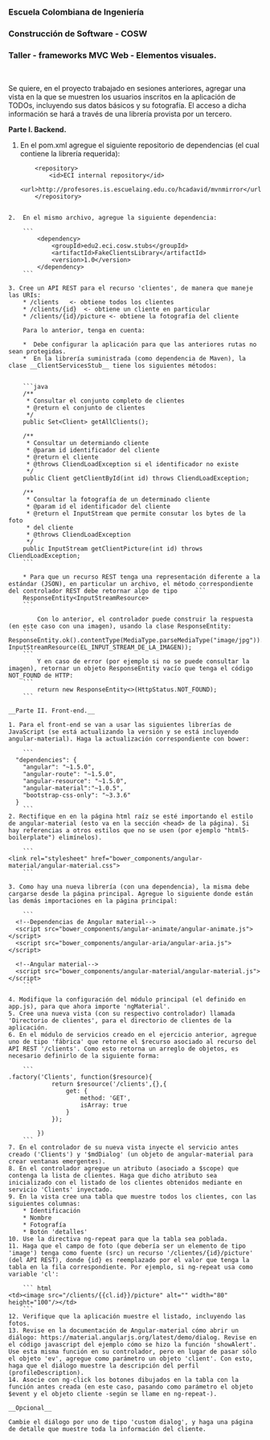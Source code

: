 ### Escuela Colombiana de Ingeniería

### Construcción de Software - COSW

### Taller - frameworks MVC Web - Elementos visuales.

 

Se quiere, en el proyecto trabajado en sesiones anteriores, agregar una vista en
la que se muestren los usuarios inscritos en la aplicación de TODOs, incluyendo
sus datos básicos y su fotografía. El acceso a dicha información se hará a
través de una librería provista por un tercero.

__Parte I. Backend.__

1.  En el pom.xml agregue el siguiente repositorio de dependencias (el cual
    contiene la librería requerida):

	```
        <repository>
            <id>ECI internal repository</id>
            <url>http://profesores.is.escuelaing.edu.co/hcadavid/mvnmirror</url>
        </repository>
```

2.  En el mismo archivo, agregue la siguiente dependencia:

	```
        <dependency>
            <groupId>edu2.eci.cosw.stubs</groupId>
            <artifactId>FakeClientsLibrary</artifactId>
            <version>1.0</version>            
        </dependency>  
	```
 
3. Cree un API REST para el recurso 'clientes', de manera que maneje las URIs:
	* /clients   <- obtiene todos los clientes
	* /clients/{id}  <- obtiene un cliente en particular
	* /clients/{id}/picture <- obtiene la fotografía del cliente

	Para lo anterior, tenga en cuenta:
	
	*  Debe configurar la aplicación para que las anteriores rutas no sean protegidas.
	*  En la librería suministrada (como dependencia de Maven), la clase __ClientServicesStub__ tiene los siguientes métodos:


	```java
	/**
     * Consultar el conjunto completo de clientes
     * @return el conjunto de clientes
     */
    public Set<Client> getAllClients();
    
    /**
     * Consultar un determiando cliente
     * @param id identificador del cliente
     * @return el cliente
     * @throws CliendLoadException si el identificador no existe
     */
    public Client getClientById(int id) throws CliendLoadException; 
    
    /**
     * Consultar la fotografía de un determinado cliente
     * @param id el identificador del cliente
     * @return el InputStream que permite consutar los bytes de la foto
     * del cliente
     * @throws CliendLoadException 
     */
    public InputStream getClientPicture(int id) throws CliendLoadException;
	```

	* Para que un recurso REST tenga una representación diferente a la estándar (JSON), en particular un archivo, el método correspondiente del controlador REST debe retornar algo de tipo 	```
	ResponseEntity<InputStreamResource>	
	```

		Con lo anterior, el controlador puede construir la respuesta (en este caso con una imagen), usando la clase ResponseEntity:	
	```		ResponseEntity.ok().contentType(MediaType.parseMediaType("image/jpg")).body(new InputStreamResource(EL_INPUT_STREAM_DE_LA_IMAGEN));
	```
		Y en caso de error (por ejemplo si no se puede consultar la imagen), retornar un objeto ResponseEntity vacío que tenga el código NOT_FOUND de HTTP:
	```				
		return new ResponseEntity<>(HttpStatus.NOT_FOUND);
	```		

__Parte II. Front-end.__

1. Para el front-end se van a usar las siguientes librerías de JavaScript (se está actualizando la versión y se está incluyendo angular-material). Haga la actualización correspondiente con bower:

	```	
  "dependencies": {
    "angular": "~1.5.0",
    "angular-route": "~1.5.0",
    "angular-resource": "~1.5.0",
    "angular-material":"~1.0.5",
    "bootstrap-css-only": "~3.3.6"
  }
	```	
2. Rectifique en en la página html raíz se esté importando el estilo de angular-material (esto va en la sección <head> de la página). Si hay referencias a otros estilos que no se usen (por ejemplo "html5-boilerplate") elimínelos). 

	```	
<link rel="stylesheet" href="bower_components/angular-material/angular-material.css">
	```	

3. Como hay una nueva librería (con una dependencia), la misma debe cargarse desde la página principal. Agregue lo siguiente donde están las demás importaciones en la página principal:

	```	
  <!--Dependencias de Angular material-->  
  <script src="bower_components/angular-animate/angular-animate.js"></script>
  <script src="bower_components/angular-aria/angular-aria.js"></script>

  <!--Angular material-->
  <script src="bower_components/angular-material/angular-material.js"></script>	
	```	

4. Modifique la configuración del módulo principal (el definido en app.js), para que ahora importe 'ngMaterial'.
5. Cree una nueva vista (con su respectivo controlador) llamada 'Directorio de clientes', para el directorio de clientes de la aplicación.
6. En el módulo de servicios creado en el ejercicio anterior, agregue uno de tipo 'fábrica' que retorne el $recurso asociado al recurso del API REST '/clients'. Como esto retorna un arreglo de objetos, es necesario definirlo de la siguiente forma:

	```	
.factory('Clients', function($resource){
            return $resource('/clients',{},{
                get: {
                    method: 'GET',
                    isArray: true               
                }
            });
        
        })
	```	
7. En el controlador de su nueva vista inyecte el servicio antes creado ('Clients') y '$mdDialog' (un objeto de angular-material para crear ventanas emergentes).
8. En el controlador agregue un atributo (asociado a $scope) que contenga la lista de clientes. Haga que dicho atributo sea inicializado con el listado de los clientes obtenidos mediante en servicio 'Clients' inyectado.
9. En la vista cree una tabla que muestre todos los clientes, con las siguientes columnas:
	* Identificación
	* Nombre
	* Fotografía
	* Botón 'detalles'
10. Use la directiva ng-repeat para que la tabla sea poblada.
11. Haga que el campo de foto (que debería ser un elemento de tipo 'image') tenga como fuente (src) un recurso '/clientes/{id}/picture' (del API REST), donde {id} es reemplazado por el valor que tenga la tabla en la fila correspondiente. Por ejemplo, si ng-repeat usa como variable 'cl':

	```	html
<td><image src="/clients/{{cl.id}}/picture" alt="" width="80" height="100"/></td>
	```	
12. Verifique que la aplicación muestre el listado, incluyendo las fotos.
13. Revise en la documentación de Angular-material cómo abrir un diálogo: https://material.angularjs.org/latest/demo/dialog. Revise en el código javascript del ejemplo cómo se hizo la función 'showAlert'. Use esta misma función en su controlador, pero en lugar de pasar sólo el objeto 'ev', agregue como parámetro un objeto 'client'. Con esto, haga que el diálogo muestre la descripción del perfil (profileDescription).
14. Asocie con ng-click los botones dibujados en la tabla con la función antes creada (en este caso, pasando como parámetro el objeto $event y el objeto cliente -según se llame en ng-repeat-).

__Opcional__

Cambie el diálogo por uno de tipo 'custom dialog', y haga una página de detalle que muestre toda la información del cliente.

